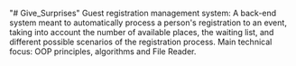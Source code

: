 "# Give_Surprises" 
Guest registration management system: A back-end system meant to automatically process a person's registration to an event, taking into account the number of available places, the waiting list, and different possible scenarios of the registration process. Main technical focus: OOP principles, algorithms and File Reader.
